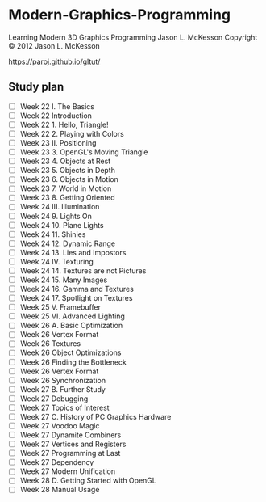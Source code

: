 # Modern-Graphics-Programming

Learning Modern 3D Graphics Programming
Jason L. McKesson
Copyright © 2012 Jason L. McKesson

https://paroj.github.io/gltut/

## Study plan

- [ ] Week 22 I. The Basics
- [ ] Week 22 Introduction
- [ ] Week 22 1. Hello, Triangle!
- [ ] Week 22 2. Playing with Colors
- [ ] Week 23 II. Positioning
- [ ] Week 23 3. OpenGL's Moving Triangle
- [ ] Week 23 4. Objects at Rest
- [ ] Week 23 5. Objects in Depth
- [ ] Week 23 6. Objects in Motion
- [ ] Week 23 7. World in Motion
- [ ] Week 23 8. Getting Oriented
- [ ] Week 24 III. Illumination
- [ ] Week 24 9. Lights On
- [ ] Week 24 10. Plane Lights
- [ ] Week 24 11. Shinies
- [ ] Week 24 12. Dynamic Range
- [ ] Week 24 13. Lies and Impostors
- [ ] Week 24 IV. Texturing
- [ ] Week 24 14. Textures are not Pictures
- [ ] Week 24 15. Many Images
- [ ] Week 24 16. Gamma and Textures
- [ ] Week 24 17. Spotlight on Textures
- [ ] Week 25 V. Framebuffer
- [ ] Week 25 VI. Advanced Lighting
- [ ] Week 26 A. Basic Optimization
- [ ] Week 26 Vertex Format
- [ ] Week 26 Textures
- [ ] Week 26 Object Optimizations
- [ ] Week 26 Finding the Bottleneck
- [ ] Week 26 Vertex Format
- [ ] Week 26 Synchronization
- [ ] Week 27 B. Further Study
- [ ] Week 27 Debugging
- [ ] Week 27 Topics of Interest
- [ ] Week 27 C. History of PC Graphics Hardware
- [ ] Week 27 Voodoo Magic
- [ ] Week 27 Dynamite Combiners
- [ ] Week 27 Vertices and Registers
- [ ] Week 27 Programming at Last
- [ ] Week 27 Dependency
- [ ] Week 27 Modern Unification
- [ ] Week 28 D. Getting Started with OpenGL
- [ ] Week 28 Manual Usage
